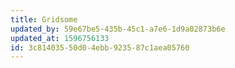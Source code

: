 ```yaml
---
title: Gridsome
updated_by: 59e67be5-435b-45c1-a7e6-1d9a02873b6e
updated_at: 1596756133
id: 3c814035-50d0-4ebb-9235-87c1aea05760
---
```

